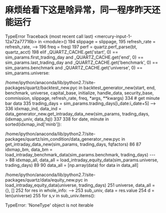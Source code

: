 # 麻烦给看下这是啥异常，同一程序昨天还能运行

TypeError                                 Traceback (most recent call last)
&lt;mercury-input-1-12a72a77716b&gt; in &lt;module&gt;()
    194                                                     slippage        = slippage,
    195                                                     refresh_rate    = refresh_rate,
--&gt; 196                                                     freq            = freq)
    197         perf = quartz.perf_parse(bt, quartz_acct)
    198     elif _QUARTZ_CACHE.get('start', 0) == sim_params.first_trading_day and          _QUARTZ_CACHE.get('end', 0) == sim_params.last_trading_day and          _QUARTZ_CACHE.get('benchmark', 0) == sim_params.benchmark and          _QUARTZ_CACHE.get('universe', 0) == sim_params.universe:

/home/ipython/anaconda/lib/python2.7/site-packages/quartz/backtest_new.pyc in backtest_generator_new(start, end, benchmark, universe, capital_base, initialize, handle_data, security_base, commission, slippage, refresh_rate, freq, *args, **kwargs)
    334             # get minute bar data
    335             trading_days = sim_params.trading_days[i_date:i_date+5]
--&gt; 336             idxmap_ind, data_ind = data_generator_new.get_intraday_data_new(sim_params, trading_days, (idxmap_univ, data_fq))
    337 
    338             for date, minute in sorted(idxmap_ind['minb']):

/home/ipython/anaconda/lib/python2.7/site-packages/quartz/sim_condition/data_generator_new.pyc in get_intraday_data_new(sim_params, trading_days, fqfactors)
     86 
     87     idxmap_bm, data_bm = load_intraday_benchmark_data(sim_params.benchmark, trading_days)
---&gt; 88     idxmap_all, data_all = load_intraday_equity_data(sim_params.universe, trading_days)
     89 
     90     data_all = [np.array(data) for data in data_all]

/home/ipython/anaconda/lib/python2.7/site-packages/quartz/data/equity_new.pyc in load_intraday_equity_data(universe, trading_days)
    251     universe, data_all = {}, []
    252     for res in whole_info:
--&gt; 253         sub_univ, data = res.value
    254         d = len(universe)
    255         for s,v in sub_univ.items():

TypeError: 'NoneType' object is not iterable
